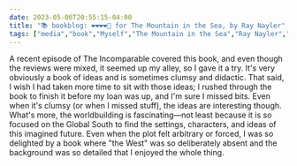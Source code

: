---date: 2023-05-06T20:55:15-04:00title: "📚 bookblog: ❤️❤️❤️❤️🖤 for The Mountain in the Sea, by Ray Nayler"tags: ["media","book","Myself","The Mountain in the Sea","Ray Nayler","The Incomparable","audiobooks","Global South"]---A recent episode of The Incomparable covered this book, and even though the reviews were mixed, it seemed up my alley, so I gave it a try. It's very obviously a book of ideas and is sometimes clumsy and didactic. That said, I wish I had taken more time to sit with those ideas; I rushed through the book to finish it before my loan was up, and I'm sure I missed bits. Even when it's clumsy (or when I missed stuff), the ideas are interesting though. What's more, the worldbuilding is fascinating—not least because it is so focused on the Global South to find the settings, characters, and ideas of this imagined future. Even when the plot felt arbitrary or forced, I was so delighted by a book where "the West" was so deliberately absent and the background was so detailed that I enjoyed the whole thing.
